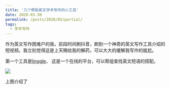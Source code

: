 ```yaml
---
title: '几个帮助英文学术写作的小工具'
date: 2020-03-30
permalink: /posts/2020/03/partial/
tags:
  - 学术写作
---
```

作为英文写作困难户的我，前段时间刷抖音，刷到一个神奇的英文写作工具介绍的短视频。我立刻觉得这是上天赐给我的解药，可以大大的缓解我写作的尴尬。

第一个工具是[linggle](https://linggle.com)， 这是一个在线的平台，可以帮组查找英文短语的搭配。

![](https://jinleiphys.github.io/files/linggle1.jpeg)

上图介绍了
